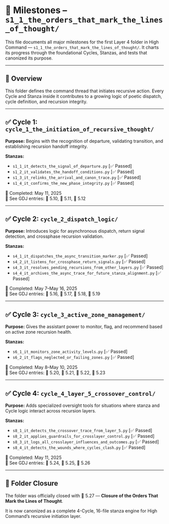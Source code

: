 # 📘 Milestones – `s1_1_the_orders_that_mark_the_lines_of_thought/`

This file documents all major milestones for the first Layer 4 folder in High Command — `s1_1_the_orders_that_mark_the_lines_of_thought/`. It charts its progress through the foundational Cycles, Stanzas, and tests that canonized its purpose.

---

## 📜 Overview

This folder defines the command thread that initiates recursive action. Every Cycle and Stanza inside it contributes to a growing logic of poetic dispatch, cycle definition, and recursion integrity.

---

## ✅ Cycle 1: `cycle_1_the_initiation_of_recursive_thought/`

**Purpose:** Begins with the recognition of departure, validating transition, and establishing recursion handoff integrity.

**Stanzas:**

- `s1_1_it_detects_the_signal_of_departure.py` [✅ Passed]
- `s1_2_it_validates_the_handoff_conditions.py` [✅ Passed]
- `s1_3_it_relinks_the_arrival_and_canon_trace.py` [✅ Passed]
- `s1_4_it_confirms_the_new_phase_integrity.py` [✅ Passed]

📅 Completed: May 11, 2025  
📜 See GDJ entries: 📜 5.10, 📜 5.11, 📜 5.12

---

## ✅ Cycle 2: `cycle_2_dispatch_logic/`

**Purpose:** Introduces logic for asynchronous dispatch, return signal detection, and crossphase recursion validation.

**Stanzas:**

- `s4_1_it_dispatches_the_async_transition_marker.py` [✅ Passed]
- `s4_2_it_listens_for_crossphase_return_signals.py` [✅ Passed]
- `s4_3_it_resolves_pending_recursions_from_other_layers.py` [✅ Passed]
- `s4_4_it_archives_the_async_trace_for_future_stanza_alignment.py` [✅ Passed]

📅 Completed: May 7–May 16, 2025  
📜 See GDJ entries: 📜 5.16, 📜 5.17, 📜 5.18, 📜 5.19

---

## ✅ Cycle 3: `cycle_3_active_zone_management/`

**Purpose:** Gives the assistant power to monitor, flag, and recommend based on active zone recursion health.

**Stanzas:**

- `s6_1_it_monitors_zone_activity_levels.py` [✅ Passed]
- `s6_2_it_flags_neglected_or_failing_zones.py` [✅ Passed]

📅 Completed: May 8–May 10, 2025  
📜 See GDJ entries: 📜 5.20, 📜 5.21, 📜 5.22, 📜 5.23

---

## ✅ Cycle 4: `cycle_4_layer_5_crossover_control/`

**Purpose:** Adds specialized oversight tools for situations where stanza and Cycle logic interact across recursion layers.

**Stanzas:**

- `s8_1_it_detects_the_crossover_trace_from_layer_5.py` [✅ Passed]
- `s8_2_it_applies_guardrails_for_crosslayer_control.py` [✅ Passed]
- `s8_3_it_logs_all_crosslayer_influences_and_outcomes.py` [✅ Passed]
- `s8_4_it_detects_the_wounds_where_cycles_clash.py` [✅ Passed]

📅 Completed: May 11, 2025  
📜 See GDJ entries: 📜 5.24, 📜 5.25, 📜 5.26

---

## 📘 Folder Closure

The folder was officially closed with 📜 5.27 — **Closure of the Orders That Mark the Lines of Thought**.

It is now canonized as a complete 4-Cycle, 16-file stanza engine for High Command’s recursive initiation layer.
